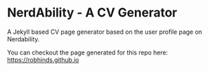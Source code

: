 # NerdAbility - A CV Generator
A Jekyll based CV page generator based on the user profile page on Nerdability.

You can checkout the page generated for this repo here: https://robhinds.github.io

